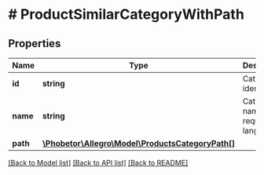 # # ProductSimilarCategoryWithPath

## Properties

Name | Type | Description | Notes
------------ | ------------- | ------------- | -------------
**id** | **string** | Category identifier. | [optional]
**name** | **string** | Category name in requested language | [optional]
**path** | [**\Phobetor\Allegro\Model\ProductsCategoryPath[]**](ProductsCategoryPath.md) |  | [optional]

[[Back to Model list]](../../README.md#models) [[Back to API list]](../../README.md#endpoints) [[Back to README]](../../README.md)

